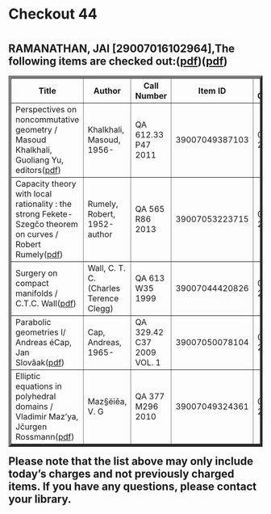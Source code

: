 <h1>Checkout 44<h1>
<h2>RAMANATHAN, JAI [29007016102964],The following items are checked out:(<a href="https://drive.google.com/file/d/1AeRsSKuxHAbhnaugMtbqIjuYFKP2Mw8x/view?usp=sharing">pdf</a>)(<a href="https://drive.google.com/file/d/1olg7T7GVBBDQEtyQoY1f5dizzmbkiD11/view?usp=sharing">pdf</a>)
<table border="5">
<tbody>
<tr>
<th>Title</th>
<th>Author</th>
<th>Call Number</th>
<th>Item ID</th>
<th>Date Charged</th>
<th>Date Due</th>
</tr>
<tr>
<td>Perspectives on noncommutative geometry / Masoud Khalkhali, Guoliang Yu, editors(<a href="https://mega.nz/#!FSglxapD!qQMWWQQc-YqNlayIFVZ91Qtnz1AN-lj6tLJj-Is_u_s">pdf</a>)</td>
<td>Khalkhali, Masoud, 1956-</td>
<td>QA 612.33 P47 2011</td>
<td>39007049387103</td>
<td>02 May 2019</td>
<td>16 May 2019</td>
</tr>
<tr>
<td>Capacity theory with local rationality : the strong Fekete-Szegčo theorem on curves / Robert Rumely(<a href="https://mega.nz/#!YWxRSazD!b_m67ZiQK5mViU24yPY6rIskMId-zYa7JwuMlza8LTs">pdf</a>)</td>
<td>Rumely, Robert, 1952- author</td>
<td>QA 565 R86 2013</td>
<td>39007053223715</td>
<td>02 May 2019</td>
<td>16 May 2019</td>
</tr>
<tr>
<td>Surgery on compact manifolds / C.T.C. Wall(<a href="https://mega.nz/#!hSolyQCa!L-yPmzaMawKUIIKPlRE-cUOexMBMbcQUL4HDfleL4h8">pdf</a>)</td>
<td>Wall, C. T. C. (Charles Terence Clegg)</td>
<td>QA 613 W35 1999</td>
<td>39007044420826</td>
<td>02 May 2019</td>
<td>16 May 2019</td>
</tr>
<tr>
<td>Parabolic geometries I/ Andreas éCap, Jan Slovâak(<a href="https://mega.nz/#!QagXnCRT!vJtLvKBMJVhAtIzxoHQDc5-UWapcCTXNbincZZvIGfs">pdf</a>)</td>
<td>Cap, Andreas, 1965-</td>
<td>QA 329.42 C37 2009 VOL. 1</td>
<td>39007050078104</td>
<td>02 May 2019</td>
<td>16 May 2019</td>
</tr>
<tr>
<td>Elliptic equations in polyhedral domains / Vladimir Maz’ya, Jčurgen Rossmann(<a href="https://mega.nz/#!0PgFXSgZ!XiGlfziffB7mCTaGXeXmWPjqftDCmjE0nPt8W-ArQZI">pdf</a>)</td>
<td>Maz§ëiěa, V. G</td>
<td>QA 377 M296 2010</td>
<td>39007049324361</td>
<td>02 May 2019</td>
<td>16 May 2019</td>
</tr>
</tbody>
</table>
Please note that the list above may only include today’s charges and not previously charged items. If you have any questions, please contact your library.<h2>

